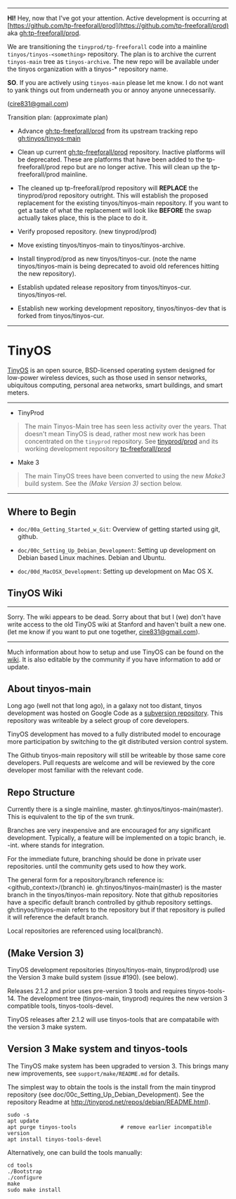 
****

**HI!**  Hey, now that I've got your attention.  Active development is occurring
at [https://github.com/tp-freeforall/prod](https://github.com/tp-freeforall/prod)
aka [gh:tp-freeforall/prod](https://github.com/tp-freeforall/prod).

We are transitioning the ```tinyprod/tp-freeforall``` code into a
mainline ```tinyos/tinyos-<something>``` repository.  The plan is to archive the
current ```tinyos-main``` tree as ```tinyos-archive```.  The new repo will be available
under the tinyos organization with a tinyos-\* repository name.

**SO**.  If you are actively using ```tinyos-main``` please let me know.  I do not want to
yank things out from underneath you or annoy anyone unnecessarily.

(cire831@gmail.com)

Transition plan:  (approximate plan)

- Advance [gh:tp-freeforall/prod](https://github.com/tp-freeforall/prod)
  from its upstream tracking repo
  [gh:tinyos/tinyos-main](https://github.com/tinyos/tinyos-main)

- Clean up current
  [gh:tp-freeforall/prod](https://github.com/tp-freeforall/prod)
  repository.  Inactive platforms will be deprecated.  These are platforms
  that have been added to the tp-freeforall/prod repo but are no longer
  active.  This will clean up the tp-freeforall/prod mainline.

- The cleaned up tp-freeforall/prod repository will **REPLACE** the tinyprod/prod
  repository outright.  This will establish the proposed replacement for the
  existing tinyos/tinyos-main repository.  If you want to get a taste of
  what the replacement will look like **BEFORE** the swap actually takes place,
  this is the place to do it.

- Verify proposed repository.  (new tinyprod/prod)

- Move existing tinyos/tinyos-main to tinyos/tinyos-archive.

- Install tinyprod/prod as new tinyos/tinyos-cur.  (note the name
  tinyos/tinyos-main is being deprecated to avoid old references hitting
  the new repository).

- Establish updated release repository from tinyos/tinyos-cur.
  tinyos/tinyos-rel.

- Establish new working development repository, tinyos/tinyos-dev that is
  forked from tinyos/tinyos-cur.


****

TinyOS
======

[TinyOS](http://tinyos.net) is an open source, BSD-licensed operating system
designed for low-power wireless devices, such as those used in sensor networks,
ubiquitous computing, personal area networks, smart buildings, and smart meters.

---

- TinyProd
> The main Tinyos-Main tree has seen less activity over the years.  That doesn't
> mean TinyOS is dead, rather most new work has been concentrated on the ```tinyprod```
> repository.  See [tinyprod/prod](https://github.com/tinyprod/prod)
> and its working development repository [tp-freeforall/prod](https://github.com/tp-freeforall/prod)

- Make 3
> The main TinyOS trees have been converted to using the new *Make3* build system.
> See the *(Make Version 3)* section below.

----

Where to Begin
--------------

- `doc/00a_Getting_Started_w_Git`: Overview of getting started using git, github.

- `doc/00c_Setting_Up_Debian_Development`: Setting up development on Debian
  based Linux machines. Debian and Ubuntu.

- `doc/00d_MacOSX_Development`: Setting up development on Mac OS X.


TinyOS Wiki
-----------

***
Sorry.  The wiki appears to be dead.  Sorry about that but I (we) don't have
write access to the old TinyOS wiki at Stanford and haven't built a new one.
(let me know if you want to put one together, cire831@gmail.com).
***

Much information about how to setup and use TinyOS can be found on the
[wiki](http://tinyos.stanford.edu/tinyos-wiki/index.php/Main_Page).
It is also editable by the community if you have information to add or update.



About tinyos-main
-----------------

Long ago (well not that long ago), in a galaxy not too distant, tinyos
development was hosted on Google Code as a
[subversion repository](http://tinyos-main.googlecode.com/svn/trunk).
This repository was writeable by a select group of core developers.

TinyOS development has moved to a fully distributed model to encourage more
participation by switching to the git distributed version control system.

The Github tinyos-main repository will still be writeable by those same core
developers. Pull requests are welcome and will be reviewed by the core
developer most familiar with the relevant code.


Repo Structure
--------------

Currently there is a single mainline, master.  gh:tinyos/tinyos-main(master).
This is equivalent to the tip of the svn trunk.

Branches are very inexpensive and are encouraged for any significant development.
Typically, a feature will be implemented on a topic branch, ie. <feature>-int.
where <int> stands for integration.

For the immediate future, branching should be done in private user repositories.
until the community gets used to how they work.

The general form for a repository/branch reference is: <github_context>/<repo>(branch)
ie. gh:tinyos/tinyos-main(master) is the master branch in the tinyos/tinyos-main
repository.   Note that github repositories have a specific default branch controlled
by github repository settings.   gh:tinyos/tinyos-main refers to the repository but
if that repository is pulled it will reference the default branch.

Local repositories are referenced using local(branch).


## (Make Version 3)
TinyOS development repositories (tinyos/tinyos-main, tinyprod/prod) use the Version
3 make build system (issue #190).  (see below).

Releases 2.1.2 and prior uses pre-version 3 tools and requires tinyos-tools-14.  The
development tree (tinyos-main, tinyprod) requires the new version 3 compatible tools,
tinyos-tools-devel.

TinyOS releases after 2.1.2 will use tinyos-tools that are compatabile with the version
3 make system.


Version 3 Make system and tinyos-tools
------------------------------------------
The TinyOS make system has been upgraded to version 3. This brings many new
improvements, see `support/make/README.md` for details.

The simplest way to obtain the tools is the install from the main tinyprod
repository (see doc/00c_Setting_Up_Debian_Development).  See the repository
Readme at http://tinyprod.net/repos/debian/README.html).

    sudo -s
    apt update
    apt purge tinyos-tools              # remove earlier incompatible version
    apt install tinyos-tools-devel


Alternatively, one can build the tools manually:

    cd tools
    ./Bootstrap
    ./configure
    make
    sudo make install
